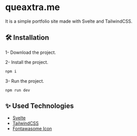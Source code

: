 
# queaxtra.me
It is a simple portfolio site made with Svelte and TailwindCSS.


## 🛠 Installation

1- Download the project.

2- Install the project.
```js
npm i
```

3- Run the project.
```js
npm run dev
```

  
## ✨ Used Technologies

- [Svelte](https://svelte.dev/)
- [TailwindCSS](https://tailwindcss.com/)
- [Fontawasome Icon](https://fontawesome.com/icons)

  